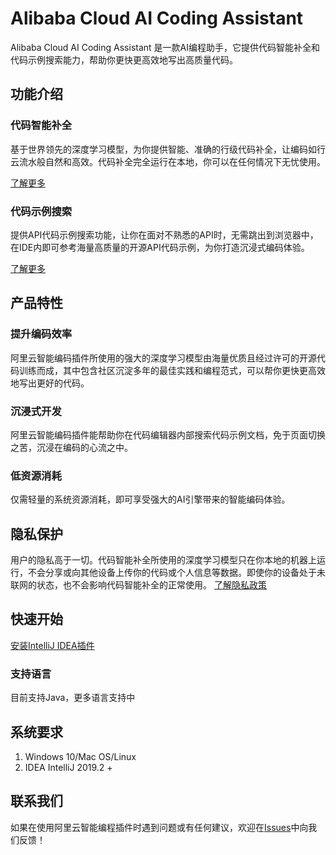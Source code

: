 # Alibaba Cloud AI Coding Assistant

Alibaba Cloud AI Coding Assistant 是一款AI编程助手，它提供代码智能补全和代码示例搜索能力，帮助你更快更高效地写出高质量代码。

## 功能介绍

### 代码智能补全

基于世界领先的深度学习模型，为你提供智能、准确的行级代码补全，让编码如行云流水般自然和高效。代码补全完全运行在本地，你可以在任何情况下无忧使用。

[了解更多](en-us/guide/how-to-use-completion.md)

### 代码示例搜索

提供API代码示例搜索功能，让你在面对不熟悉的API时，无需跳出到浏览器中，在IDE内即可参考海量高质量的开源API代码示例，为你打造沉浸式编码体验。

[了解更多](en-us/guide/how-to-use-codesearch.md)

## 产品特性

### 提升编码效率

阿里云智能编码插件所使用的强大的深度学习模型由海量优质且经过许可的开源代码训练而成，其中包含社区沉淀多年的最佳实践和编程范式，可以帮你更快更高效地写出更好的代码。

### 沉浸式开发

阿里云智能编码插件能帮助你在代码编辑器内部搜索代码示例文档，免于页面切换之苦，沉浸在编码的心流之中。

### 低资源消耗

仅需轻量的系统资源消耗，即可享受强大的AI引擎带来的智能编码体验。

## 隐私保护

用户的隐私高于一切。代码智能补全所使用的深度学习模型只在你本地的机器上运行，不会分享或向其他设备上传你的代码或个人信息等数据。即使你的设备处于未联网的状态，也不会影响代码智能补全的正常使用。
[了解隐私政策](en-us/guide/privacy-policy.md)

## 快速开始

[安装IntelliJ IDEA插件](en-us/guide/quickstart.md)

### 支持语言

目前支持Java，更多语言支持中

## 系统要求

1. Windows 10/Mac OS/Linux
2. IDEA IntelliJ 2019.2 +

## 联系我们

如果在使用阿里云智能编程插件时遇到问题或有任何建议，欢迎在[Issues](https://github.com/alibaba-cloud-toolkit/cosy/issues)中向我们反馈！
